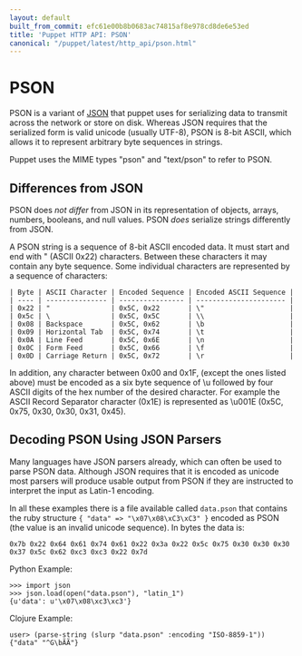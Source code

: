 ```yaml
---
layout: default
built_from_commit: efc61e00b8b0683ac74815af8e978cd8de6e53ed
title: 'Puppet HTTP API: PSON'
canonical: "/puppet/latest/http_api/pson.html"
---
```


PSON
=============

PSON is a variant of [JSON](http://json.org) that puppet uses for serializing
data to transmit across the network or store on disk. Whereas JSON requires
that the serialized form is valid unicode (usually UTF-8), PSON is 8-bit ASCII,
which allows it to represent arbitrary byte sequences in strings.

Puppet uses the MIME types "pson" and "text/pson" to refer to PSON.

Differences from JSON
---------------------

PSON does *not differ* from JSON in its representation of objects, arrays,
numbers, booleans, and null values. PSON *does* serialize strings differently
from JSON.

A PSON string is a sequence of 8-bit ASCII encoded data. It must start and end
with " (ASCII 0x22) characters. Between these characters it may contain any
byte sequence. Some individual characters are represented by a sequence of
characters:

    | Byte | ASCII Character | Encoded Sequence | Encoded ASCII Sequence |
    | ---- | --------------- | ---------------- | ---------------------- |
    | 0x22 | "               | 0x5C, 0x22       | \"                     |
    | 0x5c | \               | 0x5C, 0x5C       | \\                     |
    | 0x08 | Backspace       | 0x5C, 0x62       | \b                     |
    | 0x09 | Horizontal Tab  | 0x5C, 0x74       | \t                     |
    | 0x0A | Line Feed       | 0x5C, 0x6E       | \n                     |
    | 0x0C | Form Feed       | 0x5C, 0x66       | \f                     |
    | 0x0D | Carriage Return | 0x5C, 0x72       | \r                     |

In addition, any character between 0x00 and 0x1F, (except the ones listed
above) must be encoded as a six byte sequence of \u followed by four ASCII
digits of the hex number of the desired character. For example the ASCII
Record Separator character (0x1E) is represented as \u001E (0x5C, 0x75, 0x30,
0x30, 0x31, 0x45).

Decoding PSON Using JSON Parsers
--------------------------------

Many languages have JSON parsers already, which can often be used to parse PSON
data. Although JSON requires that it is encoded as unicode most parsers will
produce usable output from PSON if they are instructed to interpret the input
as Latin-1 encoding.

In all these examples there is a file available called `data.pson` that
contains the ruby structure `{ "data" => "\x07\x08\xC3\xC3" }` encoded as
PSON (the value is an invalid unicode sequence). In bytes the data is:

    0x7b 0x22 0x64 0x61 0x74 0x61 0x22 0x3a 0x22 0x5c 0x75 0x30 0x30 0x30 0x37 0x5c 0x62 0xc3 0xc3 0x22 0x7d

Python Example:

    >>> import json
    >>> json.load(open("data.pson"), "latin_1")
    {u'data': u'\x07\x08\xc3\xc3'}

Clojure Example:

    user> (parse-string (slurp "data.pson" :encoding "ISO-8859-1"))
    {"data" "^G\bÃÃ"}
